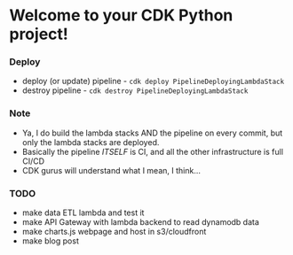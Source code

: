 
# Welcome to your CDK Python project!

### Deploy

 - deploy (or update) pipeline - `cdk deploy PipelineDeployingLambdaStack`
 - destroy pipeline - `cdk destroy PipelineDeployingLambdaStack`
 
### Note

- Ya, I do build the lambda stacks AND the pipeline on every commit, but only the lambda stacks are deployed.
- Basically the pipeline *ITSELF* is CI, and all the other infrastructure is full CI/CD
- CDK gurus will understand what I mean, I think...


### TODO

- make data ETL lambda and test it
- make API Gateway with lambda backend to read dynamodb data
- make charts.js webpage and host in s3/cloudfront
- make blog post
